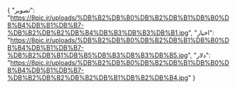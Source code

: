 {
  "تصویر": "https://8pic.ir/uploads/%DB%B2%DB%B0%DB%B2%DB%B1%DB%B0%DB%B4%DB%B1%DB%B7-%DB%B2%DB%B2%DB%B4%DB%B3%DB%B3%DB%B1.jpg",
  "اخبار": "https://8pic.ir/uploads/%DB%B2%DB%B0%DB%B2%DB%B1%DB%B0%DB%B4%DB%B1%DB%B7-%DB%B2%DB%B1%DB%B5%DB%B3%DB%B3%DB%B5.jpg",
  "دلار": "https://8pic.ir/uploads/%DB%B2%DB%B0%DB%B2%DB%B1%DB%B0%DB%B4%DB%B1%DB%B7-%DB%B2%DB%B2%DB%B2%DB%B1%DB%B2%DB%B4.jpg"
}
